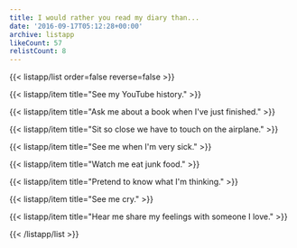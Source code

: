 ```yaml
---
title: I would rather you read my diary than...
date: '2016-09-17T05:12:28+00:00'
archive: listapp
likeCount: 57
relistCount: 8
---
```


{{< listapp/list order=false reverse=false >}}

   {{< listapp/item title="See my YouTube history." >}}

   {{< listapp/item title="Ask me about a book when I've just finished." >}}

   {{< listapp/item title="Sit so close we have to touch on the airplane." >}}

   {{< listapp/item title="See me when I'm very sick." >}}

   {{< listapp/item title="Watch me eat junk food." >}}

   {{< listapp/item title="Pretend to know what I'm thinking." >}}

   {{< listapp/item title="See me cry." >}}

   {{< listapp/item title="Hear me share my feelings with someone I love." >}}

{{< /listapp/list >}}
